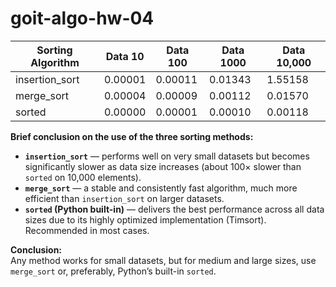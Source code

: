 # goit-algo-hw-04

| Sorting Algorithm | Data 10 | Data 100 | Data 1000 | Data 10,000 |
| ----------------- | ------- | -------- | --------- | ----------- |
| insertion_sort    | 0.00001 | 0.00011  | 0.01343   | 1.55158     |
| merge_sort        | 0.00004 | 0.00009  | 0.00112   | 0.01570     |
| sorted            | 0.00000 | 0.00001  | 0.00010   | 0.00118     |

**Brief conclusion on the use of the three sorting methods:**

- **`insertion_sort`** — performs well on very small datasets but becomes significantly slower as data size increases (about 100× slower than `sorted` on 10,000 elements).
- **`merge_sort`** — a stable and consistently fast algorithm, much more efficient than `insertion_sort` on larger datasets.
- **`sorted` (Python built-in)** — delivers the best performance across all data sizes due to its highly optimized implementation (Timsort). Recommended in most cases.

**Conclusion:**  
Any method works for small datasets, but for medium and large sizes, use `merge_sort` or, preferably, Python’s built-in `sorted`.
